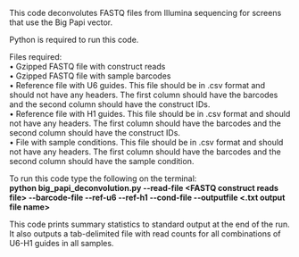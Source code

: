 This code deconvolutes FASTQ files from Illumina sequencing for screens that use the Big Papi vector.<br/>

Python is required to run this code.<br/>

Files required:<br/>
• Gzipped FASTQ file with construct reads<br/>
• Gzipped FASTQ file with sample barcodes<br/>
• Reference file with U6 guides. This file should be in .csv format and should not have any headers. The first column should have the barcodes and the second column should have the construct IDs.<br/>
• Reference file with H1 guides. This file should be in .csv format and should not have any headers. The first column should have the barcodes and the second column should have the construct IDs.<br/>
• File with sample conditions. This file should be in .csv format and should not have any headers. The first column should have the barcodes and the second column should have the sample condition.<br/>


To run this code type the following on the terminal:<br/>
<b>python big_papi_deconvolution.py --read-file \<FASTQ construct reads file\> --barcode-file <FASTQ sample barcodes file> --ref-u6 <File with U6 guides> --ref-h1 <File with H1 guides> --cond-file <File with sample conditions> --outputfile <.txt output file name> <br/></b>

This code prints summary statistics to standard output at the end of the run. It also outputs a tab-delimited file with read counts for all combinations of U6-H1 guides in all samples. 


